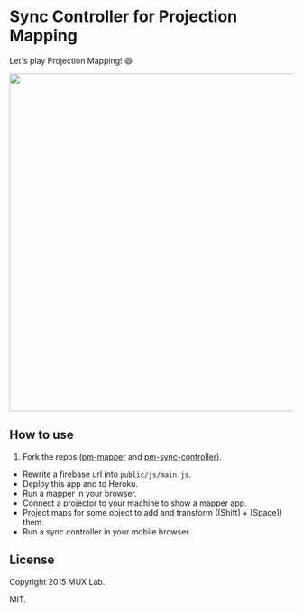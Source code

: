 # Sync Controller for Projection Mapping

Let's play Projection Mapping! :smile:

<img src="https://dl.dropboxusercontent.com/u/13087773/muxlab/syncmap-compressor.gif" width="600">

## How to use

1. Fork the repos ([pm-mapper](https://github.com/muxlab/pm-mapper) and [pm-sync-controller](https://github.com/muxlab/pm-sync-controller)).
* Rewrite a firebase url into `public/js/main.js`.
* Deploy this app and to Heroku.
* Run a mapper in your browser.
* Connect a projector to your machine to show a mapper app.
* Project maps for some object to add and transform ([Shift] + [Space]) them.
* Run a sync controller in your mobile browser.

## License
Copyright 2015 MUX Lab.

MIT.
